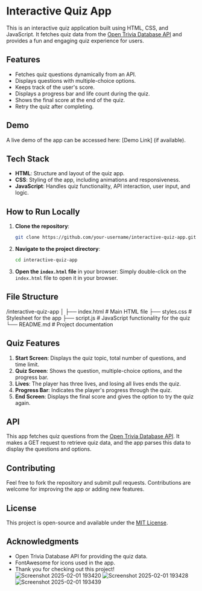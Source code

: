 # Interactive Quiz App

This is an interactive quiz application built using HTML, CSS, and JavaScript. It fetches quiz data from the [Open Trivia Database API](https://opentdb.com/) and provides a fun and engaging quiz experience for users.

## Features

- Fetches quiz questions dynamically from an API.
- Displays questions with multiple-choice options.
- Keeps track of the user's score.
- Displays a progress bar and life count during the quiz.
- Shows the final score at the end of the quiz.
- Retry the quiz after completing.

## Demo

A live demo of the app can be accessed here: [Demo Link] (if available).

## Tech Stack

- **HTML**: Structure and layout of the quiz app.
- **CSS**: Styling of the app, including animations and responsiveness.
- **JavaScript**: Handles quiz functionality, API interaction, user input, and logic.

## How to Run Locally

1. **Clone the repository**:
    ```bash
    git clone https://github.com/your-username/interactive-quiz-app.git
    ```

2. **Navigate to the project directory**:
    ```bash
    cd interactive-quiz-app
    ```

3. **Open the `index.html` file** in your browser:
    Simply double-click on the `index.html` file to open it in your browser.

## File Structure
/interactive-quiz-app │ ├── index.html # Main HTML file ├── styles.css # Stylesheet for the app ├── script.js # JavaScript functionality for the quiz └── README.md # Project documentation

## Quiz Features

1. **Start Screen**: Displays the quiz topic, total number of questions, and time limit.
2. **Quiz Screen**: Shows the question, multiple-choice options, and the progress bar.
3. **Lives**: The player has three lives, and losing all lives ends the quiz.
4. **Progress Bar**: Indicates the player's progress through the quiz.
5. **End Screen**: Displays the final score and gives the option to try the quiz again.

## API

This app fetches quiz questions from the [Open Trivia Database API](https://opentdb.com/api_config.php). It makes a GET request to retrieve quiz data, and the app parses this data to display the questions and options.

## Contributing

Feel free to fork the repository and submit pull requests. Contributions are welcome for improving the app or adding new features.

## License

This project is open-source and available under the [MIT License](LICENSE).

## Acknowledgments

- Open Trivia Database API for providing the quiz data.
- FontAwesome for icons used in the app.
- Thank you for checking out this project!
![Screenshot 2025-02-01 193420](https://github.com/user-attachments/assets/7ae996f1-03a5-4bd1-a266-4c8352dfd908)
![Screenshot 2025-02-01 193428](https://github.com/user-attachments/assets/e582b6aa-9735-48fc-9cfb-6153753f178a)
![Screenshot 2025-02-01 193439](https://github.com/user-attachments/assets/ccbe690e-7f10-46ac-b41c-dfeab40b6121)

